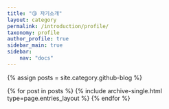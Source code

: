```yaml
---
title: "😘 자기소개"
layout: category
permalink: /introduction/profile/
taxonomy: profile
author_profile: true
sidebar_main: true
sidebar:
    nav: "docs"
---
```




{% assign posts = site.category.github-blog %}

{% for post in posts %} {% include archive-single.html type=page.entries_layout %} {% endfor %}